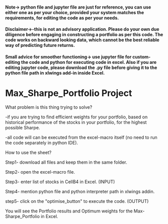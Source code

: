 #### Note-> python file and jupyter file are just for reference, you can use either one as per your choice, provided your system matches the requirements, for editing the code as per your needs.
#### Disclaimer->-this is not an advisory application. Please do your own due diligence before engaging in constructing a portfolio as per this code. The code works on backward looking data, which cannot be the best reliable way of predicting future returns.
#### Small advice for smoother functioning-> use jupyter file for custom-editing the code and python for executing code in excel. Also if you are editing jupyter code, please download the .py file before giving it to the python file path in xlwings add-in inside Excel.


# Max_Sharpe_Portfolio Project
What problem is this thing trying to solve?

-if you are trying to find efficient weights for your portfolio, based on historical performance of the stocks in your portfolio, for the highest possible Sharpe.

-all code will can be executed from the excel-macro itself (no need to run the code separately in python IDE).

How to use the sheet?

Step1- download all files and keep them in the same folder.

Step2- open the excel-macro file.

Step3- enter list of stocks in CellB4 in Excel. (INPUT)

Step4- mention python file and python interpreter path in xlwings addin.

step5- click on the "optimise_button" to execute the code. (OUTPUT)

You will see the Portfolio results and Optimum weights for the Max-Sharpe_Portfolio in Excel.
